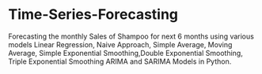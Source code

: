 # Time-Series-Forecasting

Forecasting the monthly Sales of Shampoo for next 6 months using various models Linear Regression, Naive Approach, Simple Average, Moving Average, Simple Exponential Smoothing,Double Exponential Smoothing, Triple Exponential Smoothing ARIMA and SARIMA Models in Python.
